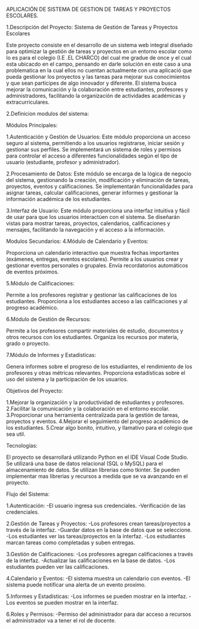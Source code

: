 
APLICACIÓN DE SISTEMA DE GESTION DE TAREAS Y PROYECTOS ESCOLARES.


1.Descripción del Proyecto: Sistema de Gestión de Tareas y Proyectos Escolares

Este proyecto consiste en el desarrollo de un sistema web integral diseñado para optimizar la gestión de tareas y proyectos en un entorno escolar como lo es para el colegio (I.E .EL CHARCO) del cual me gradue de once y el cual esta ubicacdo en el campo, pensando en darle solución en este caso a una problematica en la cual ellos no cuentan actualmente con una aplicació que pueda gestionar los proyectos y las tareas para mejorar sus conocimientos y que sean participes de algo innovador y diferente. El sistema busca mejorar la comunicación y la colaboración entre estudiantes, profesores y administradores, facilitando la organización de actividades académicas y extracurriculares.

2.Definicion modulos del sistema:

Módulos Principales:

1.Autenticación y Gestión de Usuarios:
Este módulo proporciona un acceso seguro al sistema, permitiendo a los usuarios registrarse, iniciar sesión y gestionar sus perfiles.
Se implementará un sistema de roles y permisos para controlar el acceso a diferentes funcionalidades según el tipo de usuario (estudiante, profesor y administrador).

2.Procesamiento de Datos:
Este módulo se encarga de la lógica de negocio del sistema, gestionando la creación, modificación y eliminación de tareas, proyectos, eventos y calificaciones.
Se implementarán funcionalidades para asignar tareas, calcular calificaciones, generar informes y gestionar la información académica de los estudiantes.

3.Interfaz de Usuario:
Este módulo proporciona una interfaz intuitiva y fácil de usar para que los usuarios interactúen con el sistema.
Se diseñarán vistas para mostrar tareas, proyectos, calendarios, calificaciones y mensajes, facilitando la navegación y el acceso a la información.

Modulos Secundarios:
4.Módulo de Calendario y Eventos:

Proporciona un calendario interactivo que muestra fechas importantes (exámenes, entregas, eventos escolares).
Permite a los usuarios crear y gestionar eventos personales o grupales.
Envía recordatorios automáticos de eventos próximos.

5.Módulo de Calificaciones:

Permite a los profesores registrar y gestionar las calificaciones de los estudiantes.
Proporciona a los estudiantes acceso a las calificaciones y al progreso académico.

6.Módulo de Gestión de Recursos:

Permite a los profesores compartir materiales de estudio, documentos y otros recursos con los estudiantes.
Organiza los recursos por materia, grado o proyecto.

7.Módulo de Informes y Estadísticas:

Genera informes sobre el progreso de los estudiantes, el rendimiento de los profesores y otras métricas relevantes.
Proporciona estadísticas sobre el uso del sistema y la participación de los usuarios.


Objetivos del Proyecto:

1.Mejorar la organización y la productividad de estudiantes y profesores.
2.Facilitar la comunicación y la colaboración en el entorno escolar.
3.Proporcionar una herramienta centralizada para la gestión de tareas, proyectos y eventos.
4.Mejorar el seguimiento del progreso académico de los estudiantes.
5.Crear algo bonito, intuitivo, y llamativo para el colegio que sea util.

Tecnologías:

El proyecto se desarrollará utilizando Python en el IDE Visual Code Studio.
Se utilizará una base de datos relacional (SQL o MySQL) para el almacenamiento de datos.
Se utilizan librerias como tkinter.
Se pueden implementar mas librerias y recursos a medida que se va avanzando en el proyecto.

Flujo del Sistema:

1.Autenticación:
 -El usuario ingresa sus credenciales.
 -Verificación  de las credenciales.

2.Gestión de Tareas y Proyectos:
 -Los profesores crean tareas/proyectos a través de la interfaz.
 -Guardar datos en la base de datos que se seleccione.
 -Los estudiantes ver las tareas/proyectos en la interfaz.
 -Los estudiantes marcan tareas como completadas y suben entregas.

3.Gestión de Calificaciones:
 -Los profesores agregan calificaciones a través de la interfaz.
 -Actualizar las calificaciones en la base de datos.
 -Los estudiantes pueden ver las calificaciones.
 
4.Calendario y Eventos:
 -El sistema muestra un calendario con eventos.
 -El sistema puede notificar una alerta de un evento proximo.

5.Informes y Estadísticas:
 -Los informes se pueden mostrar en la interfaz.
 -Los eventos se pueden mostrar en la interfaz.
 
6.Roles y Permisos:
 -Permiso del administrador para dar acceso a recursos el administrador va a tener el rol de docente.
